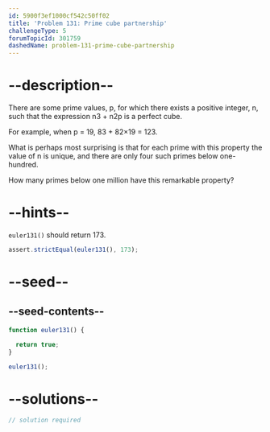 ```yaml
---
id: 5900f3ef1000cf542c50ff02
title: 'Problem 131: Prime cube partnership'
challengeType: 5
forumTopicId: 301759
dashedName: problem-131-prime-cube-partnership
---
```


# --description--

There are some prime values, p, for which there exists a positive integer, n, such that the expression n3 + n2p is a perfect cube.

For example, when p = 19, 83 + 82×19 = 123.

What is perhaps most surprising is that for each prime with this property the value of n is unique, and there are only four such primes below one-hundred.

How many primes below one million have this remarkable property?

# --hints--

`euler131()` should return 173.

```js
assert.strictEqual(euler131(), 173);
```

# --seed--

## --seed-contents--

```js
function euler131() {

  return true;
}

euler131();
```

# --solutions--

```js
// solution required
```